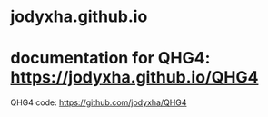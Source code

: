 # jodyxha.github.io
# documentation for QHG4: https://jodyxha.github.io/QHG4

QHG4 code: https://github.com/jodyxha/QHG4
